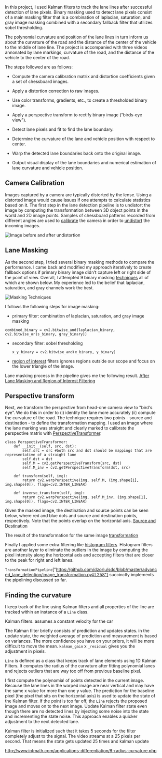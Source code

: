 

In this project, I used Kalman filters to track the lane lines after successful detection of lane pixels. Binary masking used to detect lane pixels consist of a main masking filter that is a combination of laplacian, saturation, and gray image masking combined with a secondary fallback filter that utilizes sobel thresholding.

The polynomial curvature and position of the lane lines in turn inform us about the curvature of the road and the distance of the center of the vehicle to the middle of lane line. The project is accompanied with three videos annonated by lane markings, curvature of the road, and the distance of the vehicle to the center of the road.


The steps followed are as follows:

* Compute the camera calibration matrix and distortion coefficients given a set of chessboard images.
* Apply a distortion correction to raw images.
* Use color transforms, gradients, etc., to create a thresholded binary image.
* Apply a perspective transform to rectify binary image ("birds-eye view").

* Detect lane pixels and fit to find the lane boundary.
* Determine the curvature of the lane and vehicle position with respect to center.
* Warp the detected lane boundaries back onto the original image.
* Output visual display of the lane boundaries and numerical estimation of lane curvature and vehicle position.


## Camera Calibration
Images captured by a camera are typically distorted by the lense.  Using a distorted image would cause issues if one attempts to calculate statistics based on it. The first step in the lane detection pipeline is to undistort the image by computing the transformation between 3D object points in the world and 2D image points. Samples of chessboard patterns recorded from different angles are used to [calibrate](https://github.com/dzorlu/sdc/blob/master/advanced_lane_detection/image_transformation.py#L13) the camera in order to [undistort](https://github.com/dzorlu/sdc/blob/master/advanced_lane_detection/image_transformation.py#L40) the incoming images.

![Image before and after undistortion](https://github.com/dzorlu/sdc/blob/master/advanced_lane_detection/writeup_images/undistort.png)

## Lane Masking
As the second step, I tried several binary masking methods to compare the performance. I came back and modified my approach iteratively to create fallback options if primary binary image didn't capture left or right side of the point of view. Overall, I attempted 9 binary masking  [techniques](https://github.com/dzorlu/sdc/blob/master/advanced_lane_detection/image_transformation.py) all of which are shown below. My experience led to the belief that laplacian, saturation, and gray channels work the best.

![Masking Techniques](https://github.com/dzorlu/sdc/blob/master/advanced_lane_detection/writeup_images/masking.png)

I follows the following steps for image masking:

 - primary filter: combination of laplacian, saturation, and gray image masking

  `combined_binary = cv2.bitwise_and(laplacian_binary, cv2.bitwise_or(s_binary, gray_binary))`

 - secondary filter: sobel thresholding

   `x_y_binary = cv2.bitwise_and(x_binary, y_binary)`

 - [region of interest](https://github.com/dzorlu/sdc/blob/master/advanced_lane_detection/image_transformation.py#L111) filters ignores regions outside our scope and focus on the lower triangle of the image.

 Lane masking process in the pipeline gives me the following result.
 [After Lane Masking and Region of Interest Filtering](https://github.com/dzorlu/sdc/blob/master/advanced_lane_detection/writeup_images/masked_image.png)


## Perspective transform
Next, we transform the perspective from head-one camera view to "bird's eye". We do this in order to (i) identity the lane more accurately (ii) compute the curvature of the road. The technique requires two points - source and destination - to define the transformation mapping. I used an image where the lane marking was straight and clearly marked to calibrate the perspective matrix with [PerspectiveTransformer](https://github.com/dzorlu/sdc/blob/master/advanced_lane_detection/image_transformation.py#L244).

```
class PerspectiveTransformer:
    def __init__(self, src, dst):
        self.src = src #both src and dst should be mappings that are representative of a straight lane
        self.dst = dst
        self.M = cv2.getPerspectiveTransform(src, dst)
        self.M_inv = cv2.getPerspectiveTransform(dst, src)

    def transform(self, img):
        return cv2.warpPerspective(img, self.M, (img.shape[1], img.shape[0]), flags=cv2.INTER_LINEAR)

    def inverse_transform(self, img):
        return cv2.warpPerspective(img, self.M_inv, (img.shape[1], img.shape[0]), flags=cv2.INTER_LINEAR)
```

Given the masked image, the destination and source points can be seen below, where red and blue dots and source and destination points, respectively. Note that the points overlap on the horizontal axis.
[Source and Destination](https://github.com/dzorlu/sdc/blob/master/advanced_lane_detection/writeup_images/perspective_transform.png)

The result of the transformation for the same image
[transformation](https://github.com/dzorlu/sdc/blob/master/advanced_lane_detection/writeup_images/perspective_transform2.png)

Finally I applied some extra filtering like [histogram filters](https://github.com/dzorlu/sdc/blob/master/advanced_lane_detection/image_transformation.py#L168). Histogram filters are another layer to eliminate the outliers in the image by computing the pixel intensity along the horizontal axis and accepting filters that are closer to the peak for right and left lanes.

`TransformationPipeline`["https://github.com/dzorlu/sdc/blob/master/advanced_lane_detection/image_transformation.py#L258"] succinctly implements the pipelining discussed so far. 

## Finding the curvature

I keep track of the line using Kalman filters and all properties of the line are tracked within an instance of a `Line` class.

Kalman filters. assumes  a constant velocity for the car

The Kalman filter briefly consists of prediction and updates states. in the update state, the weighted average of prediction and measurement is based on variances. The more confidence you have on your priors, it will be more difficult to move the mean. `kalman_gain` x `_residual` gives you the adjustment in pixels.

[]()

`Line` is defined as a class that keeps track of lane elements using 1D Kalman Filters. It computes the radius of the curvature after fitting polynomial lanes and rejects outliers that are way too off from previous baseline pixel.

I first compute the polynomial of points detected in the current image. Because the lane lines in the warped image are near vertical and may have the same x value for more than one y value. The prediction for the baseline pixel (the pixel that sits on the horizontal axis) is used to update the state of the Kalman filter. If the point is too far off, the `Line` rejects the proposed image and moves on to the next image. Update Kalman filter state even though there are no detected lines by injecting some noise into the state and incrementing the state noise. This approach enables a quicker adjustment to the next detected lane.

Kalman filter is initialized such that it takes 5 seconds for the filter completely adjust to the signal. The video streams at a 25 pixels per second. That means the state gets updated 25 times and kalman update


http://www.intmath.com/applications-differentiation/8-radius-curvature.php

